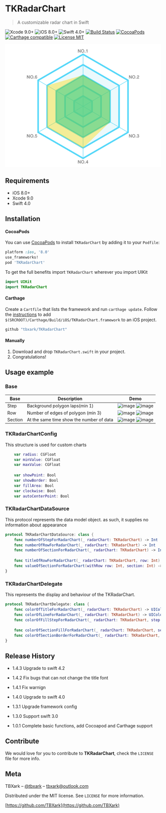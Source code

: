 # TKRadarChart
> A customizable radar chart in Swift

![Xcode 9.0+](https://img.shields.io/badge/Xcode-9.0%2B-blue.svg)
![iOS 8.0+](https://img.shields.io/badge/iOS-8.0%2B-blue.svg)
![Swift 4.0+](https://img.shields.io/badge/Swift-4.0%2B-orange.svg)
[![Build Status](https://travis-ci.org/TBXark/TKRadarChart.svg?branch=master)](https://travis-ci.org/TBXark/TKRadarChart)
[![CocoaPods](http://img.shields.io/cocoapods/v/TKRadarChart.svg?style=flat)](http://cocoapods.org/?q=TKRadarChart)
[![Carthage compatible](https://img.shields.io/badge/Carthage-compatible-4BC51D.svg?style=flat)](https://github.com/Carthage/Carthage)
[![License MIT](https://img.shields.io/badge/license-MIT-green.svg?style=flat)](https://raw.githubusercontent.com/TBXark/TKRadarChart/master/LICENSE)


![](DemoImage/example.png)

## Requirements

- iOS 8.0+
- Xcode 9.0
- Swift 4.0

## Installation

#### CocoaPods
You can use [CocoaPods](http://cocoapods.org/) to install `TKRadarChart` by adding it to your `Podfile`:

```ruby
platform :ios, '8.0'
use_frameworks!
pod 'TKRadarChart'
```

To get the full benefits import `TKRadarChart` wherever you import UIKit

``` swift
import UIKit
import TKRadarChart
```
#### Carthage
Create a `Cartfile` that lists the framework and run `carthage update`. Follow the [instructions](https://github.com/Carthage/Carthage#if-youre-building-for-ios) to add `$(SRCROOT)/Carthage/Build/iOS/TKRadarChart.framework` to an iOS project.

```ruby
github "tbxark/TKRadarChart"
```
#### Manually
1. Download and drop ```TKRadarChart.swift``` in your project.  
2. Congratulations!  

## Usage example

### Base

|Base|Description|Demo|
|---|---|---|
|Step|Background polygon laps(min 1)|![image](DemoImage/origin.png) ![image](DemoImage/step.png)|
|Row|Number of edges of polygon (min 3)|![image](DemoImage/origin.png) ![image](DemoImage/row.png)|
|Section|At the same time show the number of data|![image](DemoImage/origin.png) ![image](DemoImage/section.png)|

### TKRadarChartConfig

This structure is used for custom charts

```swift
    var radius: CGFloat    
    var minValue: CGFloat
    var maxValue: CGFloat

    var showPoint: Bool
    var showBorder: Bool
    var fillArea: Bool
    var clockwise: Bool
    var autoCenterPoint: Bool
```

### TKRadarChartDataSource

This protocol represents the data model object. as such, it supplies no information about appearance

```swift
protocol TKRadarChartDataSource: class {
    func numberOfStepForRadarChart(_ radarChart: TKRadarChart) -> Int
    func numberOfRowForRadarChart(_ radarChart: TKRadarChart) -> Int
    func numberOfSectionForRadarChart(_ radarChart: TKRadarChart) -> Int

    func titleOfRowForRadarChart(_ radarChart: TKRadarChart, row: Int) -> String
    func valueOfSectionForRadarChart(withRow row: Int, section: Int) -> CGFloat
}
```

### TKRadarChartDelegate

This represents the display and behaviour of the TKRadarChart.

```swift
protocol TKRadarChartDelegate: class {
    func colorOfTitleForRadarChart(_ radarChart: TKRadarChart) -> UIColor
    func colorOfLineForRadarChart(_ radarChart: TKRadarChart) -> UIColor
    func colorOfFillStepForRadarChart(_ radarChart: TKRadarChart, step: Int) -> UIColor

    func colorOfSectionFillForRadarChart(_ radarChart: TKRadarChart, section: Int) -> UIColor
    func colorOfSectionBorderForRadarChart(_ radarChart: TKRadarChart, section: Int) -> UIColor
}
```


## Release History

* 1.4.3 
  Upgrade to swift 4.2

* 1.4.2
  Fix bugs that can not change the title font

* 1.4.1 
  Fix warnign

* 1.4.0
  Upgrade to swift 4.0

* 1.3.1
  Upgrade framework config
    
* 1.3.0
  Support swift 3.0

* 1.0.1
  Complete basic functions, add Cocoapod and Carthage support

## Contribute

We would love for you to contribute to **TKRadarChart**, check the ``LICENSE`` file for more info.

## Meta

TBXark – [@tbxark](https://twitter.com/tbxark) – tbxark@outlook.com

Distributed under the MIT license. See ``LICENSE`` for more information.

[https://github.com/TBXark](https://github.com/TBXark)

[swift-image]:https://img.shields.io/badge/swift-3.0-orange.svg
[swift-url]: https://swift.org/
[license-image]: https://img.shields.io/badge/License-MIT-blue.svg
[license-url]: LICENSE
[travis-image]: https://img.shields.io/travis/dbader/node-datadog-metrics/master.svg?style=flat-square
[travis-url]: https://travis-ci.org/dbader/node-datadog-metrics
[codebeat-image]: https://codebeat.co/badges/c19b47ea-2f9d-45df-8458-b2d952fe9dad
[codebeat-url]: https://codebeat.co/projects/github-com-vsouza-awesomeios-com
